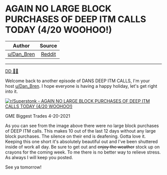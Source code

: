 AGAIN NO LARGE BLOCK PURCHASES OF DEEP ITM CALLS TODAY (4/20 WOOHOO!)
=====================================================================

| Author       | Source       | 
| :-------------: |:-------------:|
| [u/Dan_Bren](https://www.reddit.com/user/Dan_Bren/) | [Reddit](https://www.reddit.com/r/Superstonk/comments/mv2j11/again_no_large_block_purchases_of_deep_itm_calls/) | 

---

[DD 👨‍🔬](https://www.reddit.com/r/Superstonk/search?q=flair_name%3A%22DD%20%F0%9F%91%A8%E2%80%8D%F0%9F%94%AC%22&restrict_sr=1)

Welcome back to another episode of DANS DEEP ITM CALLS, I'm your host [u/Dan_Bren](https://www.reddit.com/u/Dan_Bren/). I hope everyone is having a happy holiday, let's get right into it.

[![r/Superstonk - AGAIN NO LARGE BLOCK PURCHASES OF DEEP ITM CALLS TODAY (4/20 WOOHOO!)](https://preview.redd.it/1jc95tmrpeu61.png?width=1222&format=png&auto=webp&s=743fec2e1306646b9e6bf3cdb7e9c425a897d791)](https://preview.redd.it/1jc95tmrpeu61.png?width=1222&format=png&auto=webp&s=743fec2e1306646b9e6bf3cdb7e9c425a897d791)

GME Biggest Trades 4-20-2021

As you can see from the image above there were no large block purchases of DEEP ITM calls. This makes 10 out of the last 12 days without any large block purchases. The silence on their end is deafening. Gotta love it. Keeping this one short it's absolutely beautiful out and I've been shuttered inside of work all day. Be sure to get out and ~~enjoy the weather~~ stock up on crayons for the coming week. To me there is no better way to relieve stress. As always I will keep you posted.

See ya tomorrow!
